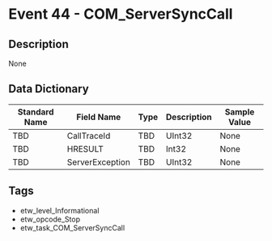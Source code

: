 # Event 44 - COM_ServerSyncCall

## Description
None

## Data Dictionary
|Standard Name|Field Name|Type|Description|Sample Value|
|---|---|---|---|---|
|TBD|CallTraceId|TBD|UInt32|None|None|
|TBD|HRESULT|TBD|Int32|None|None|
|TBD|ServerException|TBD|UInt32|None|None|

## Tags
* etw_level_Informational
* etw_opcode_Stop
* etw_task_COM_ServerSyncCall